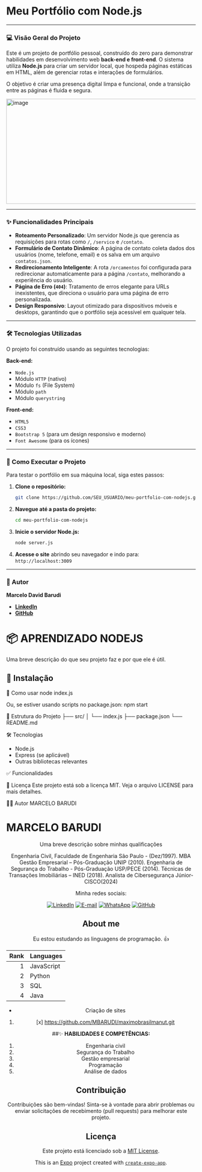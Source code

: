 # Meu Portfólio com Node.js

  

-----

### 💻 Visão Geral do Projeto

Este é um projeto de portfólio pessoal, construído do zero para demonstrar habilidades em desenvolvimento web **back-end e front-end**. O sistema utiliza **Node.js** para criar um servidor local, que hospeda páginas estáticas em HTML, além de gerenciar rotas e interações de formulários.

O objetivo é criar uma presença digital limpa e funcional, onde a transição entre as páginas é fluida e segura.

<img width="512" height="279" alt="image" src="https://github.com/user-attachments/assets/401c3eb9-4385-47c3-893f-0023464a4e0e" />

-----

### ✨ Funcionalidades Principais

  * **Roteamento Personalizado**: Um servidor Node.js que gerencia as requisições para rotas como `/`, `/servico` e `/contato`.
  * **Formulário de Contato Dinâmico**: A página de contato coleta dados dos usuários (nome, telefone, email) e os salva em um arquivo `contatos.json`.
  * **Redirecionamento Inteligente**: A rota `/orcamentos` foi configurada para redirecionar automaticamente para a página `/contato`, melhorando a experiência do usuário.
  * **Página de Erro (`404`)**: Tratamento de erros elegante para URLs inexistentes, que direciona o usuário para uma página de erro personalizada.
  * **Design Responsivo**: Layout otimizado para dispositivos móveis e desktops, garantindo que o portfólio seja acessível em qualquer tela.

-----

### 🛠️ Tecnologias Utilizadas

O projeto foi construído usando as seguintes tecnologias:

**Back-end:**

  * `Node.js`
  * Módulo `HTTP` (nativo)
  * Módulo `fs` (File System)
  * Módulo `path`
  * Módulo `querystring`

**Front-end:**

  * `HTML5`
  * `CSS3`
  * `Bootstrap 5` (para um design responsivo e moderno)
  * `Font Awesome` (para os ícones)

-----

### 🚀 Como Executar o Projeto

Para testar o portfólio em sua máquina local, siga estes passos:

1.  **Clone o repositório:**
    ```bash
    git clone https://github.com/SEU_USUARIO/meu-portfolio-com-nodejs.git
    ```
2.  **Navegue até a pasta do projeto:**
    ```bash
    cd meu-portfolio-com-nodejs
    ```
3.  **Inicie o servidor Node.js:**
    ```bash
    node server.js
    ```
4.  **Acesse o site** abrindo seu navegador e indo para:
    `http://localhost:3009`

-----

### 🧑 Autor

**Marcelo David Barudi**

  * [**LinkedIn**](https://www.linkedin.com/in/marcelo-barudi/)
  * [**GitHub**](https://github.com/MBARUDI)


# 📦 APRENDIZADO NODEJS

Uma breve descrição do que seu projeto faz e por que ele é útil.

## 🚀 Instalação



🧪 Como usar
node index.js


Ou, se estiver usando scripts no package.json:
npm start


📁 Estrutura do Projeto
├── src/
│   └── index.js
├── package.json
└── README.md


🛠️ Tecnologias
- Node.js
- Express (se aplicável)
- Outras bibliotecas relevantes

✅ Funcionalidades


📄 Licença
Este projeto está sob a licença MIT. Veja o arquivo LICENSE para mais detalhes.


🙋‍♂️ Autor
MARCELO BARUDI





# MARCELO BARUDI
 
<div align="center">
  <p align="center">
 
 Uma breve descrição sobre minhas qualificações
 
 Engenharia Civil, Faculdade de Engenharia São Paulo - (Dez/1997).
 MBA Gestão Empresarial – Pós-Graduação UNIP (2010).
 Engenharia de Segurança do Trabalho - Pós-Graduação USP/PECE (2014).
 Técnicas de Transações Imobiliárias – INED (2018).
 Analista de Cibersegurança Júnior- CISCO(2024)
 
 
 
 Minha redes sociais:
 
 [![LinkedIn](https://img.shields.io/badge/linkedin-%230077B5.svg?style=for-the-badge&logo=linkedin&logoColor=white)](www.linkedin.com/in/marcelo-barudi) 
 [![E-mail](https://img.shields.io/badge/-Email-0077B5?style=for-the-badge&logo=microsoft-outlook&logoColor=white)](mailto:marcelobarudi71@gmail.com)
 [![WhatsApp](https://img.shields.io/badge/WhatsApp-0077B5?style=for-the-badge&logo=whatsapp&logoColor=white)](https://wa.me/5511985919330)
 [![GitHub](https://img.shields.io/badge/GitHub-0077B5?style=for-the-badge&logo=github&logoColor=white)](https://github.com/MBARUDI)
 
 ## About me 
 
 Eu estou estudando as linguagens de programação. :+1:
 
 | Rank | Languages |
 |-----:|-----------|
 | 1| JavaScript|
 | 2| Python |
 | 3| SQL |
 | 4| Java |
 
 - Criação de sites
 
 1. [x] https://github.com/MBARUDI/maximobrasilmanut.git
 
 ##✨ **HABILIDADES E COMPETÊNCIAS:**
 
 1. Engenharia civil
 2. Segurança do Trabalho
 3. Gestão empresarial
 4. Programação
 5. Análise de dados





## Contribuição

Contribuições são bem-vindas! Sinta-se à vontade para abrir problemas ou enviar solicitações de recebimento (pull requests) para melhorar este projeto.

## Licença

Este projeto está licenciado sob a [MIT License](LICENSE).

This is an [Expo](https://expo.dev) project created with [`create-expo-app`](https://www.npmjs.com/package/create-expo-app).





